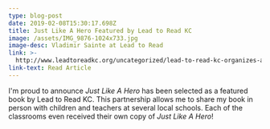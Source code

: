 ```yaml
---
type: blog-post
date: 2019-02-08T15:30:17.698Z
title: Just Like A Hero Featured by Lead to Read KC
image: /assets/IMG_9876-1024x733.jpg
image-desc: Vladimir Sainte at Lead to Read
link: >-
  http://www.leadtoreadkc.org/uncategorized/lead-to-read-kc-organizes-author-visits-to-partner-schools/?fbclid=IwAR1crFwgqMQSPzc7rCxI3dculfwcmavRrSdfq34NB7IlFTbj2oqFiSMX9kQ
link-text: Read Article
---
```

I'm proud to announce *Just Like A Hero* has been selected as a featured book by Lead to Read KC. This partnership allows me to share my book in person with children and teachers at several local schools. Each of the classrooms even received their own copy of *Just Like A Hero*!
